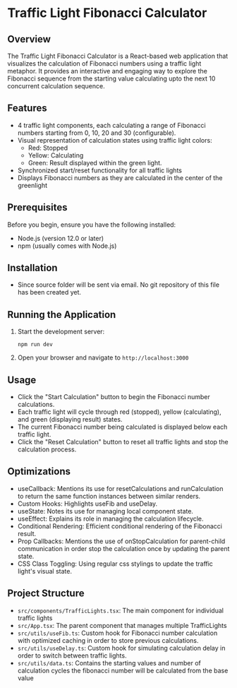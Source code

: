 # Traffic Light Fibonacci Calculator

## Overview

The Traffic Light Fibonacci Calculator is a React-based web application that visualizes the calculation of Fibonacci numbers using a traffic light metaphor. It provides an interactive and engaging way to explore the Fibonacci sequence from the starting value calculating upto the next 10 concurrent calculation sequence.

## Features

- 4 traffic light components, each calculating a range of Fibonacci numbers starting from 0, 10, 20 and 30 (configurable). 
- Visual representation of calculation states using traffic light colors:
  - Red: Stopped
  - Yellow: Calculating
  - Green: Result displayed within the green light.
- Synchronized start/reset functionality for all traffic lights
- Displays Fibonacci numbers as they are calculated in the center of the greenlight

## Prerequisites

Before you begin, ensure you have the following installed:
- Node.js (version 12.0 or later)
- npm (usually comes with Node.js)

## Installation

- Since source folder will be sent via email. No git repository of this file has been created yet.

## Running the Application

1. Start the development server:
   ```
   npm run dev
   ```

2. Open your browser and navigate to `http://localhost:3000`

## Usage

- Click the "Start Calculation" button to begin the Fibonacci number calculations.
- Each traffic light will cycle through red (stopped), yellow (calculating), and green (displaying result) states.
- The current Fibonacci number being calculated is displayed below each traffic light.
- Click the "Reset Calculation" button to reset all traffic lights and stop the calculation process.

## Optimizations
- useCallback: Mentions its use for resetCalculations and runCalculation to return the same function instances between similar renders.
- Custom Hooks: Highlights useFib and useDelay.
- useState: Notes its use for managing local component state.
- useEffect: Explains its role in managing the calculation lifecycle.
- Conditional Rendering: Efficient conditional rendering of the Fibonacci result.
- Prop Callbacks: Mentions the use of onStopCalculation for parent-child communication in order stop the calculation once by updating the parent state.
- CSS Class Toggling: Using regular css stylings to update the traffic light's visual state.

## Project Structure

- `src/components/TrafficLights.tsx`: The main component for individual traffic lights
- `src/App.tsx`: The parent component that manages multiple TrafficLights
- `src/utils/useFib.ts`: Custom hook for Fibonacci number calculation with optimized caching in order to store previous calculations.
- `src/utils/useDelay.ts`: Custom hook for simulating calculation delay in order to switch between traffic lights.
- `src/utils/data.ts`: Contains the starting values and number of calculation cycles the fibonacci number will be calculated from the base value
